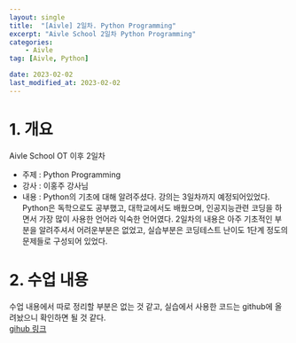 ```yaml
---
layout: single
title:  "[Aivle] 2일차. Python Programming"
excerpt: "Aivle School 2일차 Python Programming"
categories:
    - Aivle
tag: [Aivle, Python]

date: 2023-02-02
last_modified_at: 2023-02-02
---
```

# 1. 개요
Aivle School OT 이후 2일차 
- 주제 : Python Programming
- 강사 : 이홍주 강사님
- 내용 : Python의 기초에 대해 알려주셨다. 강의는 3일차까지 예정되어있었다. Python은 독학으로도 공부했고, 대학교에서도 배웠으며, 인공지능관련 코딩을 하면서 가장 많이 사용한 언어라 익숙한 언어였다. 2일차의 내용은 아주 기초적인 부분을 알려주셔서 어려운부분은 없었고, 실습부분은 코딩테스트 난이도 1단계 정도의 문제들로 구성되어 있었다.

# 2. 수업 내용
수업 내용에서 따로 정리할 부분은 없는 것 같고, 실습에서 사용한 코드는 github에 올려놨으니 확인하면 될 것 같다.<br>
[gihub 링크](https://github.com/Jihwan98/aivle_school/tree/main/python_programming)

